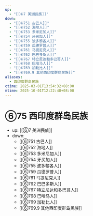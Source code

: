 ```yaml
---
up:
  - "[[⑥7 美洲民族]]"
down:
  - "[[⑥751 古巴人]]"
  - "[[⑥752 海地人]]"
  - "[[⑥753 多米尼加人]]"
  - "[[⑥754 牙买加人]]"
  - "[[⑥755 波多黎各人]]"
  - "[[⑥759 瓜德罗普人]]"
  - "[[⑥761 马提尼克人]]"
  - "[[⑥762 巴巴多斯人]]"
  - "[[⑥767 特立尼达和多巴哥人]]"
  - "[[⑥768 巴哈马人]]"
  - "[[⑥769 加勒比人]]"
  - "[[⑥769.9 其他西印度群岛民族]]"
aliases:
  - 西印度群岛民族
ctime: 2025-03-01T13:54:32+08:00
mtime: 2025-10-01T12:22:48+08:00
---
```


# ⑥75 西印度群岛民族

- up: [[⑥7 美洲民族]]
- down:	
	- [[⑥751 古巴人]]
	- [[⑥752 海地人]]
	- [[⑥753 多米尼加人]]
	- [[⑥754 牙买加人]]
	- [[⑥755 波多黎各人]]
	- [[⑥759 瓜德罗普人]]
	- [[⑥761 马提尼克人]]
	- [[⑥762 巴巴多斯人]]
	- [[⑥767 特立尼达和多巴哥人]]
	- [[⑥768 巴哈马人]]
	- [[⑥769 加勒比人]]
	- [[⑥769.9 其他西印度群岛民族]]
	
